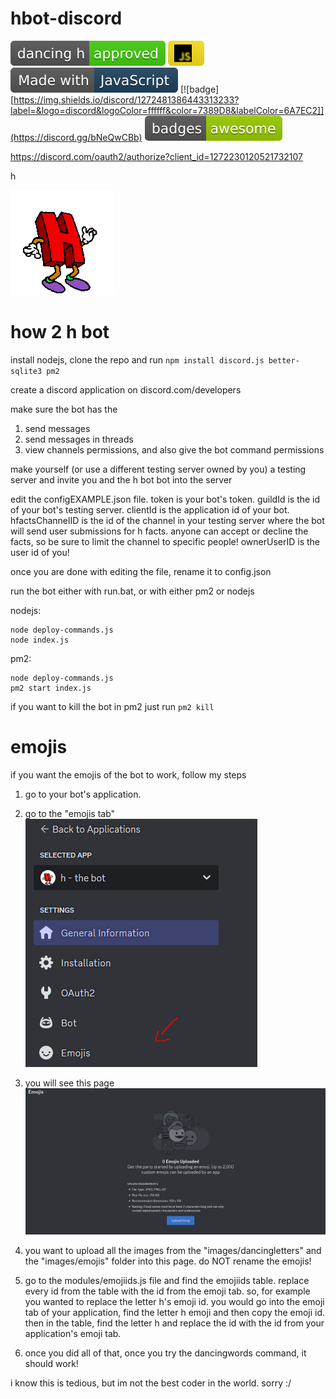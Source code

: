 # hbot-discord
![badge](images/github/dancinghapproved.svg) ![badge](images/github/jsicon.svg) ![badge](images/github/madewithjs.svg) [![badge][https://img.shields.io/discord/1272481386443313233?label=&logo=discord&logoColor=ffffff&color=7389D8&labelColor=6A7EC2]](https://discord.gg/bNeQwCBb) ![badge](images/github/badges-awesome-green.svg)

https://discord.com/oauth2/authorize?client_id=1272230120521732107

h

![dancing h](images/dancingletters/h.gif)
# how 2 h bot
<!-- install nodejs, clone the repo and run ```npm install discord.js better-sqlite3 lyntr.js``` -->
install nodejs, clone the repo and run ```npm install discord.js better-sqlite3 pm2```

create a discord application on discord.com/developers

make sure the bot has the
1. send messages
2. send messages in threads
3. view channels
permissions, and also give the bot command permissions

make yourself (or use a different testing server owned by you) a testing server and invite you and the h bot bot into the server

edit the configEXAMPLE.json file.
token is your bot's token.
guildId is the id of your bot's testing server.
clientId is the application id of your bot.
hfactsChannelID is the id of the channel in your testing server where the bot will send user submissions for h facts. anyone can accept or decline the facts, so be sure to limit the channel to specific people!
ownerUserID is the user id of you!

once you are done with editing the file, rename it to config.json
<!-- shelved feature for now. will come back soon
# lyntr.js functionallity

if you want to use lyntr.js with your server, here's what to do
-->

run the bot either with run.bat, or with either pm2 or nodejs

nodejs:

```
node deploy-commands.js
node index.js
```

pm2:

```
node deploy-commands.js
pm2 start index.js
```

if you want to kill the bot in pm2 just run ``` pm2 kill ```

# emojis
if you want the emojis of the bot to work, follow my steps

1. go to your bot's application.
2. go to the "emojis tab"
![emoji tab](images/github/emojitab.png)

3. you will see this page
![emoji page](images/github/emojipage.png)

4. you want to upload all the images from the "images/dancingletters" and the "images/emojis" folder into this page. do NOT rename the emojis!
5. go to the modules/emojiids.js file and find the emojiids table. replace every id from the table with the id from the emoji tab. so, for example you wanted to replace the letter h's emoji id. you would go into the emoji tab of your application, find the letter h emoji and then copy the emoji id. then in the table, find the letter h and replace the id with the id from your application's emoji tab.
6. once you did all of that, once you try the dancingwords command, it should work!

i know this is tedious, but im not the best coder in the world. sorry :/

